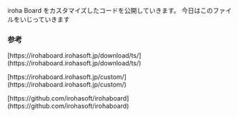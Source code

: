 iroha Board をカスタマイズしたコードを公開していきます。
今日はこのファイルをいじっていきます
<h3>参考</h3>
<p>
  [https://irohaboard.irohasoft.jp/download/ts/](https://irohaboard.irohasoft.jp/download/ts/)
</p>
<p>
[https://irohaboard.irohasoft.jp/custom/](https://irohaboard.irohasoft.jp/custom/)
</p>
<p>
  [https://github.com/irohasoft/irohaboard](https://github.com/irohasoft/irohaboard)
</p>
